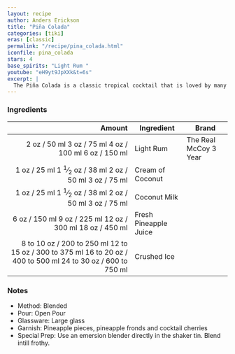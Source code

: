 ```yaml
---
layout: recipe
author: Anders Erickson
title: "Piña Colada"
categories: [tiki]
eras: [classic]
permalink: "/recipe/pina_colada.html"
iconfile: pina_colada
stars: 4
base_spirits: "Light Rum "
youtube: "eH9yt9JpXXk&t=6s"
excerpt: |
  The Piña Colada is a classic tropical cocktail that is loved by many for its sweet and refreshing flavor. It is made with rum, pineapple juice, and cream of coconut, and is typically served blended with ice or shaken with ice and strained.
---
```


### Ingredients

|     Amount | Ingredient            | Brand                 |
| ---------: | --------------------- | --------------------- |
|       <span class="onex active">2 oz  / 50 ml</span> <span class="onehalfx">3 oz  / 75 ml</span> <span class="twox">4 oz  / 100 ml</span> <span class="threex">6 oz  / 150 ml</span>| Light Rum             | The Real McCoy 3 Year |
|       <span class="onex active">1 oz  / 25 ml</span> <span class="onehalfx">1 <sup>1</sup>&frasl;<sub>2</sub> oz  / 38 ml</span> <span class="twox">2 oz  / 50 ml</span> <span class="threex">3 oz  / 75 ml</span>| Cream of Coconut      |
|       <span class="onex active">1 oz  / 25 ml</span> <span class="onehalfx">1 <sup>1</sup>&frasl;<sub>2</sub> oz  / 38 ml</span> <span class="twox">2 oz  / 50 ml</span> <span class="threex">3 oz  / 75 ml</span>| Coconut Milk          |
|       <span class="onex active">6 oz  / 150 ml</span> <span class="onehalfx">9 oz  / 225 ml</span> <span class="twox">12 oz  / 300 ml</span> <span class="threex">18 oz  / 450 ml</span>| Fresh Pineapple Juice |
| <span class="onex active">8 to 10 oz  / 200 to 250 ml</span> <span class="onehalfx">12 to 15 oz  / 300 to 375 ml</span> <span class="twox">16 to 20 oz  / 400 to 500 ml</span> <span class="threex">24 to 30 oz  / 600 to 750 ml</span>| Crushed Ice           |

### Notes

- Method: Blended
- Pour: Open Pour
- Glassware: Large glass
- Garnish: Pineapple pieces, pineapple fronds and cocktail cherries
- Special Prep: Use an emersion blender directly in the shaker tin. Blend intill frothy.

    
<script type="application/ld+json">
{
  "@context": "https://schema.org",
  "@type": "Recipe",
  "author": "{{ page.author }}",
  "description": "{{ page.excerpt }}",
  "image": "{% for ingredient in site.data[page.iconfile].images.ingredient limit: 1 %}{{ ingredient.url }}{% endfor %}",
  "recipeIngredient": [
    "      2 oz Light Rum            ",
],
  "name": "{{ page.title }}",
  "recipeInstructions": "
- Method: Blended
- Pour: Open Pour
- Glassware: Large glass
- Garnish: Pineapple pieces, pineapple fronds and cocktail cherries
- Special Prep: Use an emersion blender directly in the shaker tin. Blend intill frothy.
",
  "recipeYield": "1 cocktail",
}
</script>

    